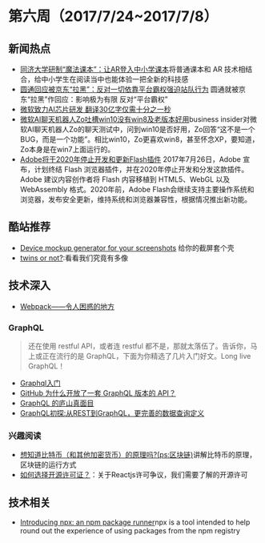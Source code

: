 # 第六周（2017/7/24~2017/7/8）

## 新闻热点
- [同济大学研制“魔法课本”：让AR登入中小学课本](http://tech.feng.com/2017-07-24/Tongji-university-textbooks-magic-let-AR-log-in-primary-and-secondary-school-textbooks_686293.shtml)将普通课本和 AR 技术相结合，给中小学生在阅读当中也能体验一把全新的科技感
- [圆通回应被京东“拉黑”：反对一切依靠平台霸权强迫站队行为](http://www.thepaper.cn/baidu.jsp?contid=1741219) 圆通就被京东“拉黑”作回应：影响极为有限 反对“平台霸权”
- [微软致力AI芯片研发 翻译30亿字仅需十分之一秒](http://tech.sina.com.cn/it/2017-07-24/doc-ifyihrmf3288513.shtml)
- [微软AI聊天机器人Zo吐槽win10没有win8及老版本好用](http://www.sohu.com/a/160175223_114760)business insider对微软AI聊天机器人Zo的聊天测试中，问到win10是否好用，Zo回答“这不是一个BUG，而是一个功能”。相比win10，Zo更喜欢win8，甚至怀念XP，要知道，Zo本身是在win7上面运行的。
- [Adobe将于2020年停止开发和更新Flash插件](https://www.sohu.com/a/159983536_114837)
2017年7月26日，Adobe 宣布，计划终结 Flash 浏览器插件，并在2020年停止开发和分发这款插件。Adobe 建议内容创作者将 Flash 内容移植到 HTML5、WebGL 以及 WebAssembly 格式。2020年前，Adobe Flash会继续支持主要操作系统和浏览器，发布安全更新，维持系统和浏览器兼容性，根据情况推出新功能。

## 酷站推荐
- [Device mockup generator for your screenshots](https://dimmy.club/) 给你的截屏套个壳
- [twins or not?](https://www.twinsornot.net):看看我们究竟有多像

## 技术深入
- [Webpack——令人困惑的地方](https://segmentfault.com/a/1190000005089993#articleHeader0)
### GraphQL
> 还在使用 restful API，或者连 restful 都不是，那就太落伍了。告诉你，马上或正在流行的是 GraphQL，下面为你精选了几片入门好文。Long live GraphQL！
- [Graphql入门](http://www.jianshu.com/p/2ec22fc1219c)
- [GitHub 为什么开放了一套 GraphQL 版本的 API？](https://laravel-china.org/topics/3112/why-did-github-open-a-graphql-version-of-api)
- [GraphQL 的庐山真面目](http://www.zcfy.cc/article/so-what-s-this-graphql-thing-i-keep-hearing-about-freecodecamp-2719.html)
- [GraphQL初探:从REST到GraphQL，更完善的数据查询定义](https://segmentfault.com/a/1190000005766732)
### 兴趣阅读
- [想知道比特币（和其他加密货币）的原理吗?(ps:区块链)](https://www.bilibili.com/video/av12465079/)讲解比特币的原理，区块链的运行方式
- [如何选择开源许可证？](http://www.ruanyifeng.com/blog/2011/05/how_to_choose_free_software_licenses.html)：关于Reactjs许可争议，我们需要了解的开源许可

## 技术相关
- [Introducing npx: an npm package runner](https://medium.com/@maybekatz/introducing-npx-an-npm-package-runner-55f7d4bd282b)npx is a tool intended to help round out the experience of using packages from the npm registry 

